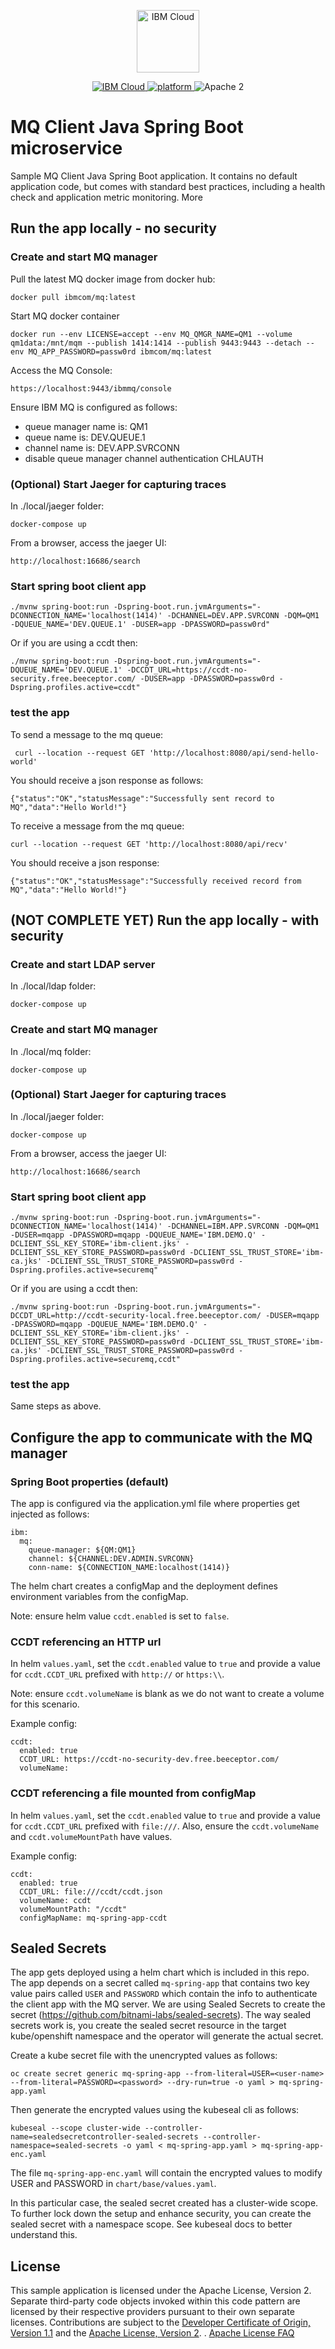 <p align="center">
    <a href="https://cloud.ibm.com">
        <img src="https://landscape.cncf.io/logos/ibm-cloud-kcsp.svg" height="100" alt="IBM Cloud">
    </a>
</p>

<p align="center">
    <a href="https://cloud.ibm.com">
    <img src="https://img.shields.io/badge/IBM%20Cloud-powered-blue.svg" alt="IBM Cloud">
    </a>
    <a href="https://www.ibm.com/developerworks/learn/java/">
    <img src="https://img.shields.io/badge/platform-java-lightgrey.svg?style=flat" alt="platform">
    </a>
    <img src="https://img.shields.io/badge/license-Apache2-blue.svg?style=flat" alt="Apache 2">
</p>


# MQ Client Java Spring Boot microservice

Sample MQ Client Java Spring Boot application. It contains no default application code, but comes with standard best practices, including a health check and application metric monitoring.
More


## Run the app locally - no security

### Create and start MQ manager

Pull the latest MQ docker image from docker hub:

```
docker pull ibmcom/mq:latest
```

Start MQ docker container
```
docker run --env LICENSE=accept --env MQ_QMGR_NAME=QM1 --volume qm1data:/mnt/mqm --publish 1414:1414 --publish 9443:9443 --detach --env MQ_APP_PASSWORD=passw0rd ibmcom/mq:latest
```

Access the MQ Console:

```
https://localhost:9443/ibmmq/console
```


Ensure IBM MQ is configured as follows:
* queue manager name is: QM1
* queue name is:  DEV.QUEUE.1
* channel name is: DEV.APP.SVRCONN
* disable queue manager channel authentication CHLAUTH

### (Optional) Start Jaeger for capturing traces

In ./local/jaeger folder:
```
docker-compose up
```

From a browser, access the jaeger UI:
```
http://localhost:16686/search
```

### Start spring boot client app

```
./mvnw spring-boot:run -Dspring-boot.run.jvmArguments="-DCONNECTION_NAME='localhost(1414)' -DCHANNEL=DEV.APP.SVRCONN -DQM=QM1 -DQUEUE_NAME='DEV.QUEUE.1' -DUSER=app -DPASSWORD=passw0rd"
```

Or if you are using a ccdt then:
```
./mvnw spring-boot:run -Dspring-boot.run.jvmArguments="-DQUEUE_NAME='DEV.QUEUE.1' -DCCDT_URL=https://ccdt-no-security.free.beeceptor.com/ -DUSER=app -DPASSWORD=passw0rd -Dspring.profiles.active=ccdt"
```

### test the app

To send a message to the mq queue:
```
 curl --location --request GET 'http://localhost:8080/api/send-hello-world'
 ```
 You should receive a json response as follows:
 ```
 {"status":"OK","statusMessage":"Successfully sent record to MQ","data":"Hello World!"}
 ```

 To receive a message from the mq queue:
 ```
 curl --location --request GET 'http://localhost:8080/api/recv'
 ```

You should receive a json response:
```
{"status":"OK","statusMessage":"Successfully received record from MQ","data":"Hello World!"}
```

## (NOT COMPLETE YET) Run the app locally - with security

### Create and start LDAP server

In ./local/ldap folder:
```
docker-compose up
```

### Create and start MQ manager

In ./local/mq folder:
```
docker-compose up
```

### (Optional) Start Jaeger for capturing traces

In ./local/jaeger folder:
```
docker-compose up
```
From a browser, access the jaeger UI:
```
http://localhost:16686/search
```

### Start spring boot client app

```
./mvnw spring-boot:run -Dspring-boot.run.jvmArguments="-DCONNECTION_NAME='localhost(1414)' -DCHANNEL=IBM.APP.SVRCONN -DQM=QM1 -DUSER=mqapp -DPASSWORD=mqapp -DQUEUE_NAME='IBM.DEMO.Q' -DCLIENT_SSL_KEY_STORE='ibm-client.jks' -DCLIENT_SSL_KEY_STORE_PASSWORD=passw0rd -DCLIENT_SSL_TRUST_STORE='ibm-ca.jks' -DCLIENT_SSL_TRUST_STORE_PASSWORD=passw0rd -Dspring.profiles.active=securemq"
```

Or if you are using a ccdt then:
```
./mvnw spring-boot:run -Dspring-boot.run.jvmArguments="-DCCDT_URL=http://ccdt-security-local.free.beeceptor.com/ -DUSER=mqapp -DPASSWORD=mqapp -DQUEUE_NAME='IBM.DEMO.Q' -DCLIENT_SSL_KEY_STORE='ibm-client.jks' -DCLIENT_SSL_KEY_STORE_PASSWORD=passw0rd -DCLIENT_SSL_TRUST_STORE='ibm-ca.jks' -DCLIENT_SSL_TRUST_STORE_PASSWORD=passw0rd -Dspring.profiles.active=securemq,ccdt"
```

### test the app

Same steps as above.


## Configure the app to communicate with the MQ manager

### Spring Boot properties (default)

The app is configured via the application.yml file where properties get injected as follows:
```
ibm:
  mq:
    queue-manager: ${QM:QM1}
    channel: ${CHANNEL:DEV.ADMIN.SVRCONN}
    conn-name: ${CONNECTION_NAME:localhost(1414)}
```

The helm chart creates a configMap and the deployment defines environment variables from the configMap.

Note: ensure helm value `ccdt.enabled` is set to `false`.

### CCDT referencing an HTTP url

In helm `values.yaml`, set the `ccdt.enabled` value to `true` and provide a value for `ccdt.CCDT_URL` prefixed with `http://` or `https:\\`.

Note: ensure `ccdt.volumeName` is blank as we do not want to create a volume for this scenario.

Example config:
```
ccdt:
  enabled: true
  CCDT_URL: https://ccdt-no-security-dev.free.beeceptor.com/
  volumeName:
```

### CCDT referencing a file mounted from configMap

In helm `values.yaml`, set the `ccdt.enabled` value to `true` and provide a value for `ccdt.CCDT_URL` prefixed with `file:///`.
Also, ensure the `ccdt.volumeName` and `ccdt.volumeMountPath` have values.

Example config:
```
ccdt:
  enabled: true
  CCDT_URL: file:///ccdt/ccdt.json
  volumeName: ccdt
  volumeMountPath: "/ccdt"
  configMapName: mq-spring-app-ccdt
```

## Sealed Secrets

The app gets deployed using a helm chart which is included in this repo.
The app depends on a secret called `mq-spring-app` that contains two key value pairs
called `USER` and `PASSWORD` which contain the info to authenticate the client app with the MQ server.
We are using Sealed Secrets to create the secret (https://github.com/bitnami-labs/sealed-secrets).
The way sealed secrets work is, you create the sealed secret resource in the target kube/openshift namespace
and the operator will generate the actual secret.

Create a kube secret file with the unencrypted values as follows:

```
oc create secret generic mq-spring-app --from-literal=USER=<user-name> --from-literal=PASSWORD=<password> --dry-run=true -o yaml > mq-spring-app.yaml
```

Then generate the encrypted values using the kubeseal cli as follows:

```
kubeseal --scope cluster-wide --controller-name=sealedsecretcontroller-sealed-secrets --controller-namespace=sealed-secrets -o yaml < mq-spring-app.yaml > mq-spring-app-enc.yaml
```
The file `mq-spring-app-enc.yaml`  will contain the encrypted values to modify  USER and PASSWORD in  `chart/base/values.yaml`.

In this particular case, the sealed secret created has a cluster-wide scope.
To further lock down the setup and enhance security, you can create the sealed secret with a namespace scope.
See kubeseal docs to better understand this.




## License

This sample application is licensed under the Apache License, Version 2. Separate third-party code objects invoked within this code pattern are licensed by their respective providers pursuant to their own separate licenses. Contributions are subject to the [Developer Certificate of Origin, Version 1.1](https://developercertificate.org/) and the [Apache License, Version 2](https://www.apache.org/licenses/LICENSE-2.0.txt).
.
[Apache License FAQ](https://www.apache.org/foundation/license-faq.html#WhatDoesItMEAN)
